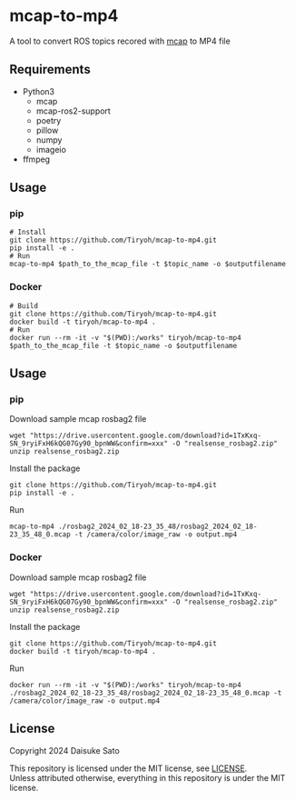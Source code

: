 # mcap-to-mp4

A tool to convert ROS topics recored with [mcap](https://mcap.dev/) to MP4 file

## Requirements

* Python3
    * mcap
    * mcap-ros2-support
    * poetry
    * pillow
    * numpy
    * imageio
* ffmpeg

## Usage

### pip

```
# Install
git clone https://github.com/Tiryoh/mcap-to-mp4.git
pip install -e .
# Run
mcap-to-mp4 $path_to_the_mcap_file -t $topic_name -o $outputfilename
```


### Docker

```
# Build
git clone https://github.com/Tiryoh/mcap-to-mp4.git
docker build -t tiryoh/mcap-to-mp4 .
# Run
docker run --rm -it -v "$(PWD):/works" tiryoh/mcap-to-mp4 $path_to_the_mcap_file -t $topic_name -o $outputfilename
```
## Usage

### pip

Download sample mcap rosbag2 file

```
wget "https://drive.usercontent.google.com/download?id=1TxKxq-SN_9ryiFxH6kQG07Gy90_bpnWW&confirm=xxx" -O "realsense_rosbag2.zip"
unzip realsense_rosbag2.zip
```

Install the package

```
git clone https://github.com/Tiryoh/mcap-to-mp4.git
pip install -e .
```

Run

```
mcap-to-mp4 ./rosbag2_2024_02_18-23_35_48/rosbag2_2024_02_18-23_35_48_0.mcap -t /camera/color/image_raw -o output.mp4
```

### Docker

Download sample mcap rosbag2 file

```
wget "https://drive.usercontent.google.com/download?id=1TxKxq-SN_9ryiFxH6kQG07Gy90_bpnWW&confirm=xxx" -O "realsense_rosbag2.zip"
unzip realsense_rosbag2.zip
```

Install the package

```
git clone https://github.com/Tiryoh/mcap-to-mp4.git
docker build -t tiryoh/mcap-to-mp4 .
```

Run

```
docker run --rm -it -v "$(PWD):/works" tiryoh/mcap-to-mp4 ./rosbag2_2024_02_18-23_35_48/rosbag2_2024_02_18-23_35_48_0.mcap -t /camera/color/image_raw -o output.mp4
```


## License

Copyright 2024 Daisuke Sato

This repository is licensed under the MIT license, see [LICENSE](./LICENSE).  
Unless attributed otherwise, everything in this repository is under the MIT license.
